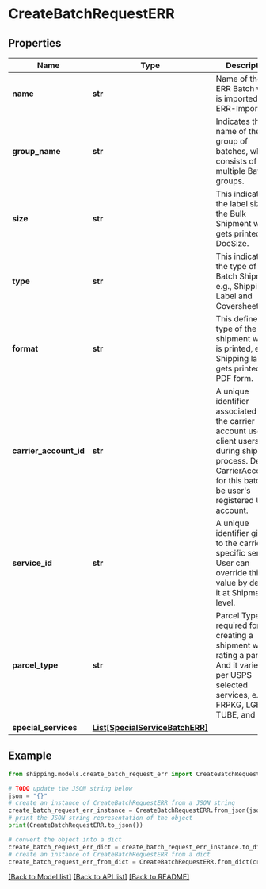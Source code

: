 # CreateBatchRequestERR


## Properties

Name | Type | Description | Notes
------------ | ------------- | ------------- | -------------
**name** | **str** | Name of the of ERR Batch which is imported, e.g. ERR-Import-05. | [optional] 
**group_name** | **str** | Indicates the name of the group of batches, which consists of multiple Batch groups. | [optional] 
**size** | **str** | This indicates the label size of the Bulk Shipment when it gets printed,i.e., DocSize. | 
**type** | **str** | This indicates the type of the Batch Shipment, e.g., Shipping Label and Coversheet. | 
**format** | **str** | This defines the type of the shipment which is printed, e.g., Shipping label gets printed in PDF form. | [optional] 
**carrier_account_id** | **str** | A unique identifier associated with the carrier account used by client users during shipment process. Default CarrierAccountID for this batch will be user&#39;s registered USPS account. | 
**service_id** | **str** | A unique identifier given to the carrier-specific service. User can override this value by defining it at Shipment level. | 
**parcel_type** | **str** | Parcel Type is required for creating a shipment while rating a parcel. And it varies as per USPS selected services, e.g. FRPKG, LGENV, TUBE, and PKG. | 
**special_services** | [**List[SpecialServiceBatchERR]**](SpecialServiceBatchERR.md) |  | [optional] 

## Example

```python
from shipping.models.create_batch_request_err import CreateBatchRequestERR

# TODO update the JSON string below
json = "{}"
# create an instance of CreateBatchRequestERR from a JSON string
create_batch_request_err_instance = CreateBatchRequestERR.from_json(json)
# print the JSON string representation of the object
print(CreateBatchRequestERR.to_json())

# convert the object into a dict
create_batch_request_err_dict = create_batch_request_err_instance.to_dict()
# create an instance of CreateBatchRequestERR from a dict
create_batch_request_err_from_dict = CreateBatchRequestERR.from_dict(create_batch_request_err_dict)
```
[[Back to Model list]](../README.md#documentation-for-models) [[Back to API list]](../README.md#documentation-for-api-endpoints) [[Back to README]](../README.md)


